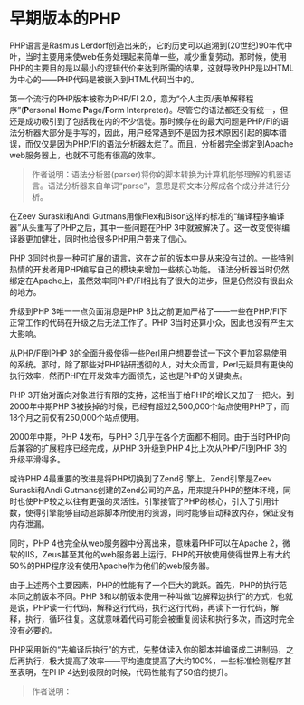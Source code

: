 # 早期版本的PHP

PHP语言是Rasmus Lerdorf创造出来的，它的历史可以追溯到(20世纪)90年代中叶，当时主要用来使web任务处理起来简单一些，减少重复劳动。那时候，使用PHP的主要目的是以最小的逻辑代价来达到所需的结果，这就导致PHP是以HTML为中心的——PHP代码是被嵌入到HTML代码当中的。

第一个流行的PHP版本被称为PHP/FI 2.0，意为“个人主页/表单解释程序”(**P**ersonal **H**ome **P**age/**F**orm **I**nterpreter)。尽管它的语法都还没有统一，但还是成功吸引到了包括我在内的不少信徒。那时候存在的最大问题是PHP/FI的语法分析器大部分是手写的，因此，用户经常遇到不是因为技术原因引起的脚本错误，而仅仅是因为PHP/FI的语法分析器太烂了。而且，分析器完全绑定到Apache web服务器上，也就不可能有很高的效率。

> 作者说明：语法分析器(parser)将你的脚本转换为计算机能够理解的机器语言。语法分析器来自单词“parse”，意思是将文本分解成各个成分并进行分析。

在Zeev Suraski和Andi Gutmans用像Flex和Bison这样的标准的“编译程序编译器”从头重写了PHP之后，其中一些问题在PHP 3中就被解决了。这一改变使得编译器更加健壮，同时也给很多PHP用户带来了信心。

PHP 3同时也是一种可扩展的语言，这在之前的版本中是从来没有过的。一些特别热情的开发者用PHP编写自己的模块来增加一些核心功能。
语法分析器当时仍然绑定在Apache上，虽然效率同PHP/FI相比有了很大的进步，但是仍然没有很出众的地方。

升级到PHP 3唯一一点负面消息是PHP 3比之前更加严格了——一些在PHP/FI下正常工作的代码在升级之后无法工作了。PHP 3当时还算小众，因此也没有产生太大影响。

从PHP/FI到PHP 3的全面升级使得一些Perl用户想要尝试一下这个更加容易使用的系统。那时，除了那些对PHP钻研透彻的人，对大众而言，Perl无疑具有更快的执行效率，然而PHP在开发效率方面领先，这也是PHP的关键卖点。

PHP 3开始对面向对象进行有限的支持，这相当于给PHP的增长又加了一把火。到2000年中期PHP 3被换掉的时候，已经有超过2,500,000个站点使用PHP了，而18个月之前仅有250,000个站点使用。

2000年中期，PHP 4发布，与PHP 3几乎在各个方面都不相同。由于当时PHP向后兼容的扩展程序已经完成，从PHP 3升级到PHP 4比上次从PHP/FI到PHP 3的升级平滑得多。

或许PHP 4最重要的改进是将PHP切换到了Zend引擎上。Zend引擎是Zeev Suraski和Andi Gutmans创建的Zend公司的产品，用来提升PHP的整体环境，同时也使PHP较之以往有更强的灵活性。引擎接管了PHP的核心，引入了引用计数，使得引擎能够自动追踪脚本所使用的资源，同时能够自动释放内存，保证没有内存泄漏。

同时，PHP 4也完全从web服务器中分离出来，意味着PHP可以在Apache 2，微软的IIS，Zeus甚至其他的web服务器上运行。PHP的开放使用使得世界上有大约50%的PHP程序没有使用Apache作为他们的web服务器。

由于上述两个主要因素，PHP的性能有了一个巨大的跳跃。首先，PHP的执行范本同之前版本不同。PHP 3和以前版本使用一种叫做“边解释边执行”的方式，也就是说，PHP读一行代码，解释这行代码，执行这行代码，再读下一行代码，解释，执行，循环往复。这就意味着代码可能会被重复阅读和执行多次，而这时完全没有必要的。

PHP采用新的“先编译后执行”的方式，先整体读入你的脚本并编译成二进制码，之后再执行，极大提高了效率——平均速度提高了大约100%，一些标准检测程序甚至表明，在PHP 4达到极限的时候，代码性能有了50倍的提升。

> 作者说明：

